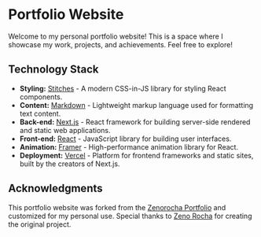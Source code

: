 # Portfolio Website

Welcome to my personal portfolio website! This is a space where I showcase my work, projects, and achievements. Feel free to explore!

## Technology Stack

- **Styling:** [Stitches](https://stitches.dev/) - A modern CSS-in-JS library for styling React components.
- **Content:** [Markdown](https://daringfireball.net/projects/markdown/) - Lightweight markup language used for formatting text content.
- **Back-end:** [Next.js](https://nextjs.org/) - React framework for building server-side rendered and static web applications.
- **Front-end:** [React](https://reactjs.org/) - JavaScript library for building user interfaces.
- **Animation:** [Framer](https://www.framer.com/docs/animation/) - High-performance animation library for React.
- **Deployment:** [Vercel](https://vercel.com/) - Platform for frontend frameworks and static sites, built by the creators of Next.js.

## Acknowledgments

This portfolio website was forked from the [Zenorocha Portfolio](https://github.com/zenorocha/portfolio) and customized for my personal use. Special thanks to [Zeno Rocha](https://github.com/zenorocha) for creating the original project.


